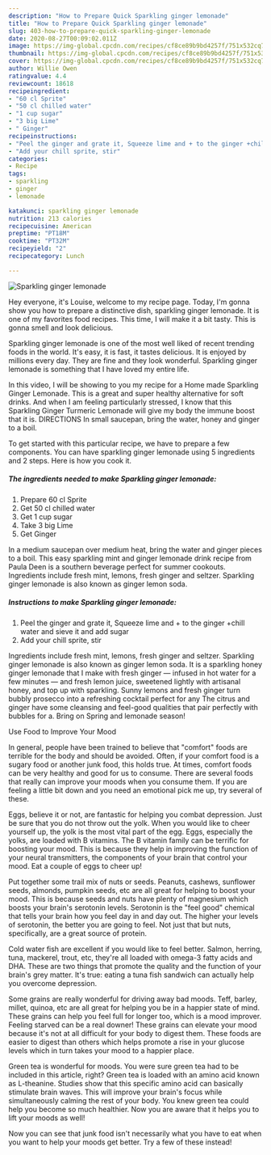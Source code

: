 ```yaml
---
description: "How to Prepare Quick Sparkling ginger lemonade"
title: "How to Prepare Quick Sparkling ginger lemonade"
slug: 403-how-to-prepare-quick-sparkling-ginger-lemonade
date: 2020-08-27T00:09:02.011Z
image: https://img-global.cpcdn.com/recipes/cf8ce89b9bd4257f/751x532cq70/sparkling-ginger-lemonade-recipe-main-photo.jpg
thumbnail: https://img-global.cpcdn.com/recipes/cf8ce89b9bd4257f/751x532cq70/sparkling-ginger-lemonade-recipe-main-photo.jpg
cover: https://img-global.cpcdn.com/recipes/cf8ce89b9bd4257f/751x532cq70/sparkling-ginger-lemonade-recipe-main-photo.jpg
author: Willie Owen
ratingvalue: 4.4
reviewcount: 18618
recipeingredient:
- "60 cl Sprite"
- "50 cl chilled water"
- "1 cup sugar"
- "3 big Lime"
- " Ginger"
recipeinstructions:
- "Peel the ginger and grate it, Squeeze lime and + to the ginger +chill water and sieve it and add sugar"
- "Add your chill sprite, stir"
categories:
- Recipe
tags:
- sparkling
- ginger
- lemonade

katakunci: sparkling ginger lemonade 
nutrition: 213 calories
recipecuisine: American
preptime: "PT18M"
cooktime: "PT32M"
recipeyield: "2"
recipecategory: Lunch

---
```



![Sparkling ginger lemonade](https://img-global.cpcdn.com/recipes/cf8ce89b9bd4257f/751x532cq70/sparkling-ginger-lemonade-recipe-main-photo.jpg)

Hey everyone, it's Louise, welcome to my recipe page. Today, I'm gonna show you how to prepare a distinctive dish, sparkling ginger lemonade. It is one of my favorites food recipes. This time, I will make it a bit tasty. This is gonna smell and look delicious.

Sparkling ginger lemonade is one of the most well liked of recent trending foods in the world. It's easy, it is fast, it tastes delicious. It is enjoyed by millions every day. They are fine and they look wonderful. Sparkling ginger lemonade is something that I have loved my entire life.

In this video, I will be showing to you my recipe for a Home made Sparkling Ginger Lemonade. This is a great and super healthy alternative for soft drinks. And when I am feeling particularly stressed, I know that this Sparkling Ginger Turmeric Lemonade will give my body the immune boost that it is. DIRECTIONS In small saucepan, bring the water, honey and ginger to a boil.


To get started with this particular recipe, we have to prepare a few components. You can have sparkling ginger lemonade using 5 ingredients and 2 steps. Here is how you cook it.

<!--inarticleads1-->

##### The ingredients needed to make Sparkling ginger lemonade:

1. Prepare 60 cl Sprite
1. Get 50 cl chilled water
1. Get 1 cup sugar
1. Take 3 big Lime
1. Get  Ginger


In a medium saucepan over medium heat, bring the water and ginger pieces to a boil. This easy sparkling mint and ginger lemonade drink recipe from Paula Deen is a southern beverage perfect for summer cookouts. Ingredients include fresh mint, lemons, fresh ginger and seltzer. Sparkling ginger lemonade is also known as ginger lemon soda. 

<!--inarticleads2-->

##### Instructions to make Sparkling ginger lemonade:

1. Peel the ginger and grate it, Squeeze lime and + to the ginger +chill water and sieve it and add sugar
1. Add your chill sprite, stir


Ingredients include fresh mint, lemons, fresh ginger and seltzer. Sparkling ginger lemonade is also known as ginger lemon soda. It is a sparkling honey ginger lemonade that I make with fresh ginger — infused in hot water for a few minutes — and fresh lemon juice, sweetened lightly with artisanal honey, and top up with sparkling. Sunny lemons and fresh ginger turn bubbly prosecco into a refreshing cocktail perfect for any The citrus and ginger have some cleansing and feel-good qualities that pair perfectly with bubbles for a. Bring on Spring and lemonade season! 

Use Food to Improve Your Mood


In general, people have been trained to believe that "comfort" foods are terrible for the body and should be avoided. Often, if your comfort food is a sugary food or another junk food, this holds true. At times, comfort foods can be very healthy and good for us to consume. There are several foods that really can improve your moods when you consume them. If you are feeling a little bit down and you need an emotional pick me up, try several of these.

Eggs, believe it or not, are fantastic for helping you combat depression. Just be sure that you do not throw out the yolk. When you would like to cheer yourself up, the yolk is the most vital part of the egg. Eggs, especially the yolks, are loaded with B vitamins. The B vitamin family can be terrific for boosting your mood. This is because they help in improving the function of your neural transmitters, the components of your brain that control your mood. Eat a couple of eggs to cheer up!

Put together some trail mix of nuts or seeds. Peanuts, cashews, sunflower seeds, almonds, pumpkin seeds, etc are all great for helping to boost your mood. This is because seeds and nuts have plenty of magnesium which boosts your brain's serotonin levels. Serotonin is the "feel good" chemical that tells your brain how you feel day in and day out. The higher your levels of serotonin, the better you are going to feel. Not just that but nuts, specifically, are a great source of protein.

Cold water fish are excellent if you would like to feel better. Salmon, herring, tuna, mackerel, trout, etc, they're all loaded with omega-3 fatty acids and DHA. These are two things that promote the quality and the function of your brain's grey matter. It's true: eating a tuna fish sandwich can actually help you overcome depression. 

Some grains are really wonderful for driving away bad moods. Teff, barley, millet, quinoa, etc are all great for helping you be in a happier state of mind. These grains can help you feel full for longer too, which is a mood improver. Feeling starved can be a real downer! These grains can elevate your mood because it's not at all difficult for your body to digest them. These foods are easier to digest than others which helps promote a rise in your glucose levels which in turn takes your mood to a happier place.

Green tea is wonderful for moods. You were sure green tea had to be included in this article, right? Green tea is loaded with an amino acid known as L-theanine. Studies show that this specific amino acid can basically stimulate brain waves. This will improve your brain's focus while simultaneously calming the rest of your body. You knew green tea could help you become so much healthier. Now you are aware that it helps you to lift your moods as well!

Now you can see that junk food isn't necessarily what you have to eat when you want to help your moods get better. Try a few of these instead!

